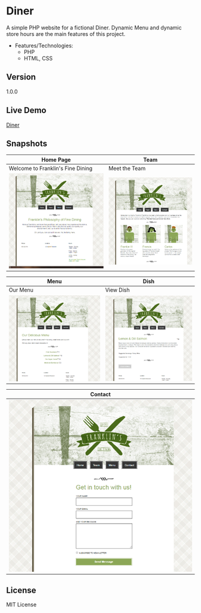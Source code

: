 # Diner

A simple PHP website for a fictional Diner. Dynamic Menu and dynamic store hours are the main features of this project.

* Features/Technologies: 
  * PHP
  * HTML, CSS

## Version
1.0.0

## Live Demo
 [Diner](http://jyotsna-singh-com.stackstaging.com/projects/php/Diner/)

## Snapshots
 
**Home Page** | **Team**
--- | ---
Welcome to Franklin's Fine Dining | Meet the Team
![alt text](https://github.com/Jyotsna-Singh/PHP-Diner-Website/blob/master/img/home.PNG)  | ![alt text](https://github.com/Jyotsna-Singh/PHP-Diner-Website/blob/master/img/team.PNG)

**Menu** | **Dish**
--- | ---
Our Menu | View Dish | Contact Us 
![alt text](https://github.com/Jyotsna-Singh/PHP-Diner-Website/blob/master/img/menu.PNG)  | ![alt text](https://github.com/Jyotsna-Singh/PHP-Diner-Website/blob/master/img/dish.PNG) 

**Contact** | 
--- |
 ![alt text](https://github.com/Jyotsna-Singh/PHP-Diner-Website/blob/master/img/contact.PNG)   |
 
## License
MIT License
